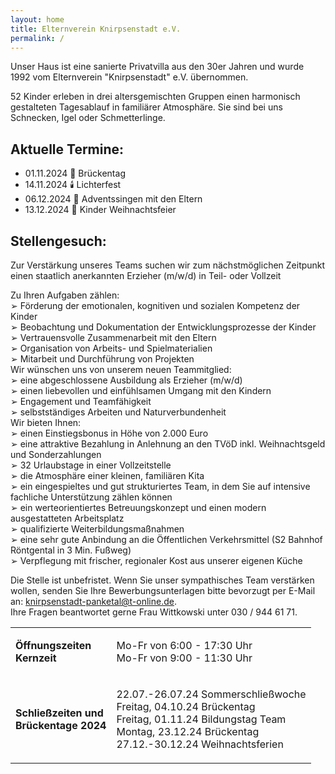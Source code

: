 ```yaml
---
layout: home
title: Elternverein Knirpsenstadt e.V.
permalink: /
---
```

Unser Haus ist eine sanierte Privatvilla aus den 30er Jahren und wurde 1992 vom Elternverein "Knirpsenstadt" e.V. übernommen.

52 Kinder erleben in drei altersgemischten Gruppen einen harmonisch gestalteten Tagesablauf in familiärer Atmosphäre. Sie sind bei uns Schnecken, Igel oder Schmetterlinge.

## Aktuelle Termine:
* 01.11.2024 🚫 Brückentag
* 14.11.2024 🕯️ Lichterfest
* 06.12.2024 🎀 Adventssingen mit den Eltern
* 13.12.2024 🎄 Kinder Weihnachtsfeier 

## Stellengesuch:

Zur Verstärkung unseres Teams suchen wir zum nächstmöglichen Zeitpunkt einen
staatlich anerkannten Erzieher (m/w/d) in Teil- oder Vollzeit

Zu Ihren Aufgaben zählen:\
➢ Förderung der emotionalen, kognitiven und sozialen Kompetenz der Kinder\
➢ Beobachtung und Dokumentation der Entwicklungsprozesse der Kinder\
➢ Vertrauensvolle Zusammenarbeit mit den Eltern\
➢ Organisation von Arbeits- und Spielmaterialien\
➢ Mitarbeit und Durchführung von Projekten\
Wir wünschen uns von unserem neuen Teammitglied:\
➢ eine abgeschlossene Ausbildung als Erzieher (m/w/d)\
➢ einen liebevollen und einfühlsamen Umgang mit den Kindern\
➢ Engagement und Teamfähigkeit\
➢ selbstständiges Arbeiten und Naturverbundenheit\
Wir bieten Ihnen:\
➢ einen Einstiegsbonus in Höhe von 2.000 Euro\
➢ eine attraktive Bezahlung in Anlehnung an den TVöD inkl. Weihnachtsgeld und Sonderzahlungen\
➢ 32 Urlaubstage in einer Vollzeitstelle\
➢ die Atmosphäre einer kleinen, familiären Kita\
➢ ein eingespieltes und gut strukturiertes Team, in dem Sie auf intensive fachliche Unterstützung
zählen können\
➢ ein werteorientiertes Betreuungskonzept und einen modern ausgestatteten Arbeitsplatz\
➢ qualifizierte Weiterbildungsmaßnahmen\
➢ eine sehr gute Anbindung an die Öffentlichen Verkehrsmittel (S2 Bahnhof Röntgental in 3 Min. Fußweg)\
➢ Verpflegung mit frischer, regionaler Kost aus unserer eigenen Küche

Die Stelle ist unbefristet.
Wenn Sie unser sympathisches Team verstärken wollen, senden Sie Ihre Bewerbungsunterlagen bitte
bevorzugt per E-Mail an: knirpsenstadt-panketal@t-online.de.\
Ihre Fragen beantwortet gerne Frau Wittkowski unter 030 / 944 61 71.

<table>
  <tr>
    <td>
      <p>
        <strong>Öffnungszeiten</strong><br>
        <strong>Kernzeit</strong>
      </p>
    </td>
    <td>
      <p>
        Mo-Fr von 6:00 - 17:30 Uhr<br>
        Mo-Fr von 9:00 - 11:30 Uhr<br>
      </p>
    </td>
  </tr>
  <tr>
    <td>
      <p>
        <strong>Schließzeiten und<br>
        Brückentage 2024</strong>
      </p>
    </td>
    <td>
      <p>
        22.07.-26.07.24 Sommerschließwoche<br>
        Freitag, 04.10.24 Brückentag<br>
        Freitag, 01.11.24 Bildungstag Team<br>
        Montag, 23.12.24 Brückentag<br>
        27.12.-30.12.24 Weihnachtsferien
      </p>
    </td>
  </tr>
</table>
